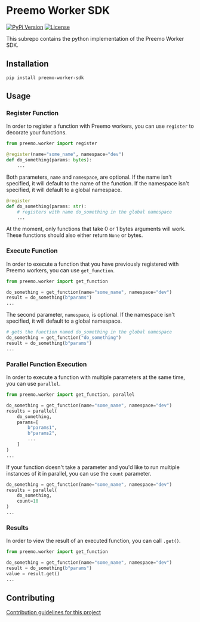 # Preemo Worker SDK

[![PyPi Version](https://img.shields.io/pypi/v/preemo-worker-sdk)](https://pypi.org/project/preemo-worker-sdk/)
[![License](https://img.shields.io/github/license/Preemo-Inc/worker-sdk)](https://github.com/Preemo-Inc/worker-sdk/blob/master/python/LICENSE)

This subrepo contains the python implementation of the Preemo Worker SDK.

## Installation

```
pip install preemo-worker-sdk
```

## Usage

### Register Function

In order to register a function with Preemo workers, you can use `register` to decorate your functions.

```python
from preemo.worker import register

@register(name="some_name", namespace="dev")
def do_something(params: bytes):
    ...
```

Both parameters, `name` and `namespace`, are optional. If the name isn't specified, it will default to the name of the function. If the namespace isn't specified, it will default to a global namespace.

```python
@register
def do_something(params: str):
    # registers with name do_something in the global namespace
    ...
```

At the moment, only functions that take 0 or 1 bytes arguments will work. These functions should also either return `None` or bytes.

### Execute Function

In order to execute a function that you have previously registered with Preemo workers, you can use `get_function`.

```python
from preemo.worker import get_function

do_something = get_function(name="some_name", namespace="dev")
result = do_something(b"params")
...
```

The second parameter, `namespace`, is optional. If the namespace isn't specified, it will default to a global namespace.

```python
# gets the function named do_something in the global namespace
do_something = get_function("do_something")
result = do_something(b"params")
...
```

### Parallel Function Execution

In order to execute a function with multiple parameters at the same time, you can use `parallel`.

```python
from preemo.worker import get_function, parallel

do_something = get_function(name="some_name", namespace="dev")
results = parallel(
    do_something,
    params=[
        b"params1",
        b"params2",
        ...
    ]
)
...
```

If your function doesn't take a parameter and you'd like to run multiple instances of it in parallel, you can use the `count` parameter.

```python
do_something = get_function(name="some_name", namespace="dev")
results = parallel(
    do_something,
    count=10
)
...
```

### Results

In order to view the result of an executed function, you can call `.get()`.

```python
from preemo.worker import get_function

do_something = get_function(name="some_name", namespace="dev")
result = do_something(b"params")
value = result.get()
...
```

## Contributing

[Contribution guidelines for this project](CONTRIBUTING.md)
